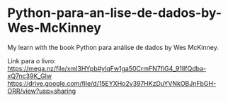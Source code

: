 # Python-para-an-lise-de-dados-by-Wes-McKinney
My learn with the book Python para análise de dados by Wes McKinney.

Link para o livro:
https://mega.nz/file/xmI3HYpb#ylqFw1ga50CrmFN7fiG4_91lIfQdba-xQ7nc39K_GIw
https://drive.google.com/file/d/15EYXHo2v397HKzDuYVNkOBJnFbGH-ORR/view?usp=sharing
